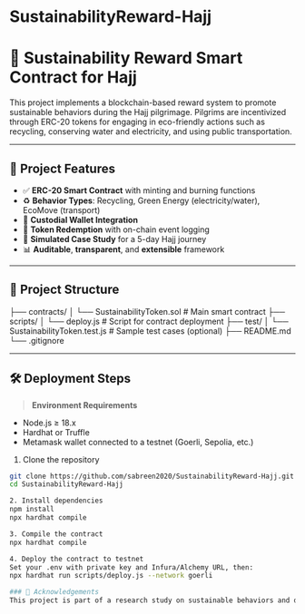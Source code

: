 # SustainabilityReward-Hajj
# 🌱 Sustainability Reward Smart Contract for Hajj

This project implements a blockchain-based reward system to promote sustainable behaviors during the Hajj pilgrimage. Pilgrims are incentivized through ERC-20 tokens for engaging in eco-friendly actions such as recycling, conserving water and electricity, and using public transportation.

---

## 📌 Project Features

- ✅ **ERC-20 Smart Contract** with minting and burning functions  
- ♻️ **Behavior Types**: Recycling, Green Energy (electricity/water), EcoMove (transport)  
- 🔐 **Custodial Wallet Integration**  
- 🔄 **Token Redemption** with on-chain event logging  
- 🔬 **Simulated Case Study** for a 5-day Hajj journey  
- 📊 **Auditable**, **transparent**, and **extensible** framework  

---

## 📂 Project Structure

├── contracts/
│ └── SustainabilityToken.sol # Main smart contract
├── scripts/
│ └── deploy.js # Script for contract deployment
├── test/
│ └── SustainabilityToken.test.js # Sample test cases (optional)
├── README.md
└── .gitignore


---

## 🛠️ Deployment Steps

> **Environment Requirements**
- Node.js ≥ 18.x
- Hardhat or Truffle
- Metamask wallet connected to a testnet (Goerli, Sepolia, etc.)

1. Clone the repository
```bash
git clone https://github.com/sabreen2020/SustainabilityReward-Hajj.git
cd SustainabilityReward-Hajj

2. Install dependencies
npm install
npx hardhat compile

3. Compile the contract
npx hardhat compile

4. Deploy the contract to testnet
Set your .env with private key and Infura/Alchemy URL, then:
npx hardhat run scripts/deploy.js --network goerli

### 🙌 Acknowledgements
This project is part of a research study on sustainable behaviors and digital transformation in religious megacity events like Hajj. It aligns with the UN SDGs and Saudi Vision 2030 goals on smart cities and environmental responsibility.
